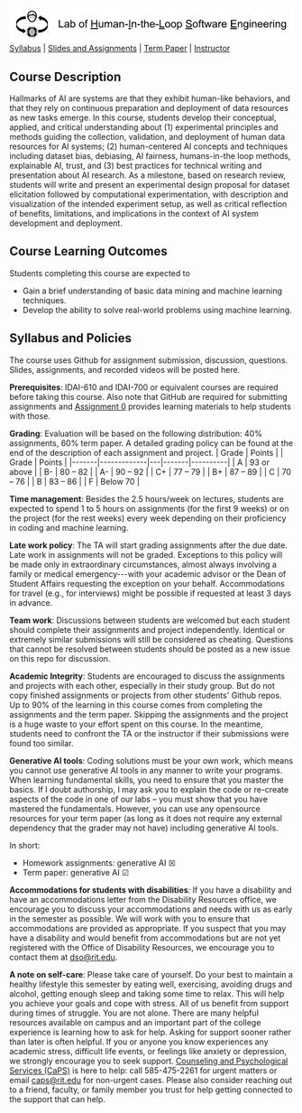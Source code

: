 [<img width=900 src="img/title.png?raw=yes">](README.md)   
[Syllabus](README.md) |
[Slides and Assignments](assignments/README.md) |
[Term Paper](assignments/termpaper.md) |
[Instructor](http://zhe-yu.github.io) 

## Course Description
Hallmarks of AI are systems are that they exhibit human-like behaviors, and that they rely on continuous preparation and deployment of data resources as new tasks emerge. In this course, students develop their conceptual, applied, and critical understanding about (1) experimental principles and methods guiding the collection, validation, and deployment of human data resources for AI systems; (2) human-centered AI concepts and techniques including dataset bias, debiasing, AI fairness, humans-in-the loop methods, explainable AI, trust, and (3) best practices for technical writing and presentation about AI research. As a milestone, based on research review, students will write and present an experimental design proposal for dataset elicitation followed by computational experimentation, with description and visualization of the intended experiment setup, as well as critical reflection of benefits, limitations, and implications in the context of AI system development and deployment. 

## Course Learning Outcomes

Students completing this course are expected to

 - Gain a brief understanding of basic data mining and machine learning techniques.
 - Develop the ability to solve real-world problems using machine learning.

## Syllabus and Policies
The course uses Github for assignment submission, discussion, questions. Slides, assignments, and recorded videos will be posted here.

**Prerequisites**: IDAI-610 and IDAI-700 or equivalent courses are required before taking this course. Also note that GitHub are required for submitting assignments and [Assignment 0](assignments/assignment0.md) provides learning materials to help students with those.

**Grading**: Evaluation will be based on the following distribution: 40% assignments, 60% term paper. A detailed grading policy can be found at the end of the description of each assignment and project.
| Grade | Points      |   | Grade | Points   |
|-------|-------------|---|-------|----------|
| A     | 93 or above |   | B-    | 80 – 82  |
| A-    | 90 – 92     |   | C+    | 77 – 79  |
| B+    | 87 – 89     |   | C     | 70 – 76  |
| B     | 83 – 86     |   | F     | Below 70 |

**Time management**: Besides the 2.5 hours/week on lectures, students are expected to spend 1 to 5 hours on assignments (for the first 9 weeks) or on the project (for the rest weeks) every week depending on their proficiency in coding and machine learning.

**Late work policy**: The TA will start grading assignments after the due date. Late work in assignments will not be graded. Exceptions to this policy will be made only in extraordinary circumstances, almost always involving a family or medical emergency---with your academic advisor or the Dean of Student Affairs requesting the exception on your behalf. Accommodations for travel (e.g., for interviews) might be possible if requested at least 3 days in advance. 

**Team work**: Discussions between students are welcomed but each student should complete their assignments and project independently. Identical or extremely similar submissions will still be considered as cheating. Questions that cannot be resolved between students should be posted as a new issue on this repo for discussion.

**Academic Integrity**: Students are encouraged to discuss the assignments and projects with each other, especially in their study group. But do not copy finished assignments or projects from other students' Github repos. Up to 90% of the learning in this course comes from completing the assignments and the term paper. Skipping the assignments and the project is a huge waste to your effort spent on this course. In the meantime, students need to confront the TA or the instructor if their submissions were found too similar.

**Generative AI tools**: Coding solutions must be your own work, which means you cannot use generative AI tools in any manner to write your programs. When learning fundamental skills, you need to ensure that you master the basics. If I doubt authorship, I may ask you to explain the code or re-create aspects of the code in one of our labs – you must show that you have mastered the fundamentals. However, you can use any opensource resources for your term paper (as long as it does not require any external dependency that the grader may not have) including generative AI tools.

In short:
 - Homework assignments: generative AI &#x2612;
 - Term paper: generative AI &#x2611; 

**Accommodations for students with disabilities**: If you have a disability and have an accommodations letter from the Disability Resources office, we encourage you to discuss your accommodations and needs with us as early in the semester as possible. We will work with you to ensure that accommodations are provided as appropriate. If you suspect that you may have a disability and would benefit from accommodations but are not yet registered with the Office of Disability Resources, we encourage you to contact them at dso@rit.edu.

**A note on self-care**: Please take care of yourself. Do your best to maintain a healthy lifestyle this semester by eating well, exercising, avoiding drugs and alcohol, getting enough sleep and taking some time to relax. This will help you achieve your goals and cope with stress. All of us benefit from support during times of struggle. You are not alone. There are many helpful resources available on campus and an important part of the college experience is learning how to ask for help. Asking for support sooner rather than later is often helpful. If you or anyone you know experiences any academic stress, difficult life events, or feelings like anxiety or depression, we strongly encourage you to seek support. [Counseling and Psychological Services (CaPS)](https://www.rit.edu/studentaffairs/counseling/) is here to help: call 585-475-2261 for urgent matters or email <caps@rit.edu> for non-urgent cases. Please also consider reaching out to a friend, faculty, or family member you trust for help getting connected to the support that can help.

